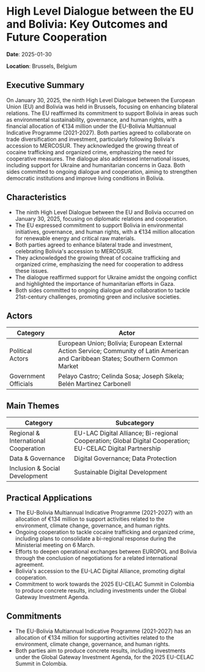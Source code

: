 # High Level Dialogue between the EU and Bolivia: Key Outcomes and Future Cooperation

**Date**: 2025-01-30

**Location**: Brussels, Belgium

## Executive Summary

On January 30, 2025, the ninth High Level Dialogue between the European Union (EU) and Bolivia was held in Brussels, focusing on enhancing bilateral relations. The EU reaffirmed its commitment to support Bolivia in areas such as environmental sustainability, governance, and human rights, with a financial allocation of €134 million under the EU-Bolivia Multiannual Indicative Programme (2021-2027). Both parties agreed to collaborate on trade diversification and investment, particularly following Bolivia's accession to MERCOSUR. They acknowledged the growing threat of cocaine trafficking and organized crime, emphasizing the need for cooperative measures. The dialogue also addressed international issues, including support for Ukraine and humanitarian concerns in Gaza. Both sides committed to ongoing dialogue and cooperation, aiming to strengthen democratic institutions and improve living conditions in Bolivia.

## Characteristics

- The ninth High Level Dialogue between the EU and Bolivia occurred on January 30, 2025, focusing on diplomatic relations and cooperation.
- The EU expressed commitment to support Bolivia in environmental initiatives, governance, and human rights, with a €134 million allocation for renewable energy and critical raw materials.
- Both parties agreed to enhance bilateral trade and investment, celebrating Bolivia's accession to MERCOSUR.
- They acknowledged the growing threat of cocaine trafficking and organized crime, emphasizing the need for cooperation to address these issues.
- The dialogue reaffirmed support for Ukraine amidst the ongoing conflict and highlighted the importance of humanitarian efforts in Gaza.
- Both sides committed to ongoing dialogue and collaboration to tackle 21st-century challenges, promoting green and inclusive societies.

## Actors

| Category | Actor |
| --- | --- |
| Political Actors | European Union; Bolivia; European External Action Service; Community of Latin American and Caribbean States; Southern Common Market |
| Government Officials | Pelayo Castro; Celinda Sosa; Joseph Síkela; Belén Martinez Carbonell |

## Main Themes

| Category | Subcategory |
| --- | --- |
| Regional & International Cooperation | EU-LAC Digital Alliance; Bi-regional Cooperation; Global Digital Cooperation; EU-CELAC Digital Partnership |
| Data & Governance | Digital Governance; Data Protection |
| Inclusion & Social Development | Sustainable Digital Development |

## Practical Applications

- The EU-Bolivia Multiannual Indicative Programme (2021-2027) with an allocation of €134 million to support activities related to the environment, climate change, governance, and human rights.
- Ongoing cooperation to tackle cocaine trafficking and organized crime, including plans to consolidate a bi-regional response during the Ministerial meeting on 6 March.
- Efforts to deepen operational exchanges between EUROPOL and Bolivia through the conclusion of negotiations for a related international agreement.
- Bolivia's accession to the EU-LAC Digital Alliance, promoting digital cooperation.
- Commitment to work towards the 2025 EU-CELAC Summit in Colombia to produce concrete results, including investments under the Global Gateway Investment Agenda.

## Commitments

- The EU-Bolivia Multiannual Indicative Programme (2021-2027) has an allocation of €134 million for supporting activities related to the environment, climate change, governance, and human rights.
- Both parties aim to produce concrete results, including investments under the Global Gateway Investment Agenda, for the 2025 EU-CELAC Summit in Colombia.